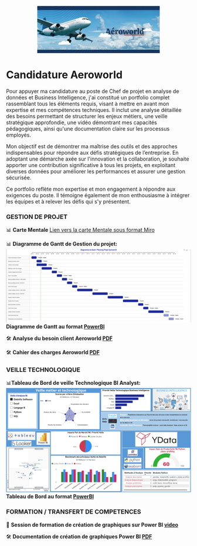 <div align="center">
  <img src="https://github.com/frjolly/Aeroworld/blob/main/images/Aero.jpg" alt="aero">
</div>

# Candidature Aeroworld 

Pour appuyer ma candidature au poste de Chef de projet en analyse de données et Business Intelligence, j'ai constitué un portfolio complet rassemblant tous les éléments requis, visant à mettre en avant mon expertise et mes compétences techniques. Il inclut une analyse détaillée des besoins permettant de structurer les enjeux métiers, une veille stratégique approfondie, une vidéo démontrant mes capacités pédagogiques, ainsi qu'une documentation claire sur les processus employés.

Mon objectif est de démontrer ma maîtrise des outils et des approches indispensables pour répondre aux défis stratégiques de l’entreprise. En adoptant une démarche axée sur l'innovation et la collaboration, je souhaite apporter une contribution significative à tous les projets, en exploitant diverses données pour améliorer les performances et assurer une gestion sécurisée.

Ce portfolio reflète mon expertise et mon engagement à répondre aux exigences du poste. Il témoigne également de mon enthousiasme à intégrer les équipes et à relever les défis qui s'y présentent.

### GESTION DE PROJET
📊 **Carte Mentale**
[Lien vers la carte Mentale sous format Miro](https://miro.com/app/board/uXjVIJkCdKI=/?share_link_id=63173099956)

📊 **Diagramme de Gantt de Gestion du projet:**
![aero](https://github.com/frjolly/Aeroworld/blob/main/images/GanttAero.jpg)
**Diagramme de Gantt au format [PowerBI](https://github.com/frjolly/Aeroworld/blob/main/Gantt_AeroWorld.pbix)**

🛠️ **Analyse du besoin client Aeroworld [PDF](https://github.com/frjolly/Aeroworld/blob/main/Besoins_métiers_Aeroworld.pdf)**

🛠️ **Cahier des charges Aeroworld [PDF](https://github.com/frjolly/Aeroworld/blob/main/Cahier_Des_Charges_Fonctionnel_Portfolio_Aeroworld.pdf)**
  
### VEILLE TECHNOLOGIQUE
📊**Tableau de Bord de veille Technologique BI Analyst:**
![aero](https://github.com/frjolly/Aeroworld/blob/main/images/VeilleAero2.jpg)
**Tableau de Bord au format [PowerBI](https://github.com/frjolly/Aeroworld/blob/main/Aeroworld_Veille_TDB.pbix)**

### FORMATION / TRANSFERT DE COMPETENCES
🎥 **Session de formation de création de graphiques sur Power BI [video](https://youtu.be/BdtM3XaFG-0)**

🛠️ **Documentation de création de graphiques Power BI [PDF](https://github.com/frjolly/Aeroworld/blob/main/Documentation_Creation_Graphique_PowerBI.pdf)**

